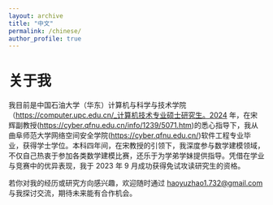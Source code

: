 ```yaml
---
layout: archive
title: "中文"
permalink: /chinese/
author_profile: true
---
```




关于我  
======
我目前是中国石油大学（华东）计算机与科学与技术学院（https://computer.upc.edu.cn/_计算机技术专业硕士研究生。2024 年，在宋辉副教授(https://cyber.qfnu.edu.cn/info/1239/5071.htm)的悉心指导下，我从曲阜师范大学网络空间安全学院(https://cyber.qfnu.edu.cn/)软件工程专业毕业，获得学士学位。本科四年间，在宋教授的引领下，我深度参与数学建模领域，不仅自己热衷于参加各类数学建模比赛，还乐于为学弟学妹提供指导。凭借在学业与竞赛中的优异表现，我于 2023 年 9 月成功获得免试攻读研究生的资格。

若你对我的经历或研究方向感兴趣，欢迎随时通过 haoyuzhao1.732@gmail.com 与我探讨交流，期待未来能有合作机会。

